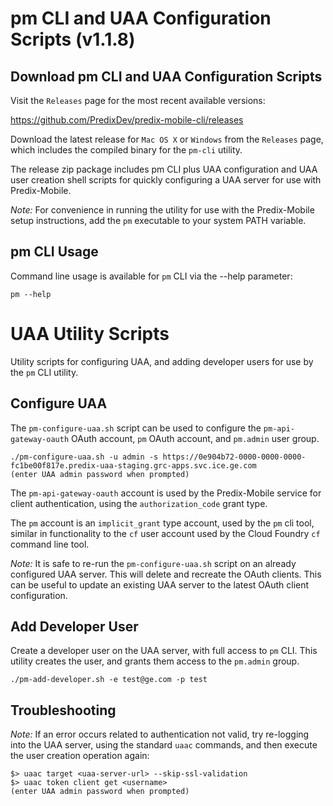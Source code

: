 # pm CLI and UAA Configuration Scripts (v1.1.8)

## Download pm CLI and UAA Configuration Scripts

Visit the `Releases` page for the most recent available versions:

https://github.com/PredixDev/predix-mobile-cli/releases

Download the latest release for `Mac OS X` or `Windows` from the `Releases` page, which includes the compiled binary for the `pm-cli` utility.

The release zip package includes pm CLI plus UAA configuration and UAA user creation shell scripts for quickly configuring a UAA server for use with Predix-Mobile.

_Note:_ For convenience in running the utility for use with the Predix-Mobile setup instructions, add the `pm` executable to your system PATH variable.

## pm CLI Usage

Command line usage is available for `pm` CLI via the --help parameter:

```
pm --help
```


# UAA Utility Scripts

Utility scripts for configuring UAA, and adding developer users for use by the `pm` CLI utility.

## Configure UAA

The `pm-configure-uaa.sh` script can be used to configure the `pm-api-gateway-oauth` OAuth account, `pm` OAuth account, and `pm.admin` user group.

```
./pm-configure-uaa.sh -u admin -s https://0e904b72-0000-0000-0000-fc1be00f817e.predix-uaa-staging.grc-apps.svc.ice.ge.com
(enter UAA admin password when prompted)
```

The `pm-api-gateway-oauth` account is used by the Predix-Mobile service for client authentication, using the `authorization_code` grant type.  

The `pm` account is an `implicit_grant` type account, used by the `pm` cli tool, similar in functionality to the `cf` user account used by the Cloud Foundry `cf` command line tool.

_Note:_ It is safe to re-run the `pm-configure-uaa.sh` script on an already configured UAA server.  This will delete and recreate the OAuth clients.  This can be useful to update an existing UAA server to the latest OAuth client configuration. 

## Add Developer User

Create a developer user on the UAA server, with full access to `pm` CLI.  This utility creates the user, and grants them access to the `pm.admin` group.

```
./pm-add-developer.sh -e test@ge.com -p test
```

## Troubleshooting

_Note:_ If an error occurs related to authentication not valid, try re-logging into the UAA server, using the standard `uaac` commands, and then execute the user creation operation again:

```
$> uaac target <uaa-server-url> --skip-ssl-validation
$> uaac token client get <username>
(enter UAA admin password when prompted)
```



